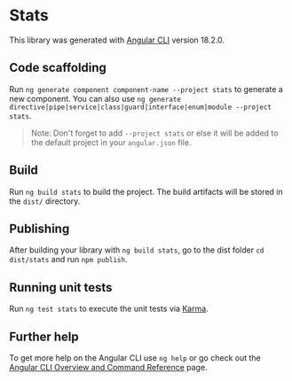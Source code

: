 # Stats

This library was generated with [Angular CLI](https://github.com/angular/angular-cli) version 18.2.0.

## Code scaffolding

Run `ng generate component component-name --project stats` to generate a new component. You can also use `ng generate directive|pipe|service|class|guard|interface|enum|module --project stats`.
> Note: Don't forget to add `--project stats` or else it will be added to the default project in your `angular.json` file. 

## Build

Run `ng build stats` to build the project. The build artifacts will be stored in the `dist/` directory.

## Publishing

After building your library with `ng build stats`, go to the dist folder `cd dist/stats` and run `npm publish`.

## Running unit tests

Run `ng test stats` to execute the unit tests via [Karma](https://karma-runner.github.io).

## Further help

To get more help on the Angular CLI use `ng help` or go check out the [Angular CLI Overview and Command Reference](https://angular.dev/tools/cli) page.
